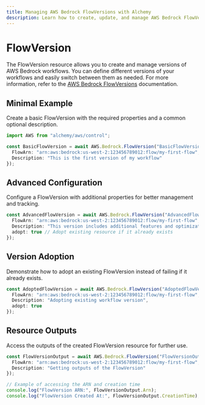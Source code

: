 ```yaml
---
title: Managing AWS Bedrock FlowVersions with Alchemy
description: Learn how to create, update, and manage AWS Bedrock FlowVersions using Alchemy Cloud Control.
---
```


# FlowVersion

The FlowVersion resource allows you to create and manage versions of AWS Bedrock workflows. You can define different versions of your workflows and easily switch between them as needed. For more information, refer to the [AWS Bedrock FlowVersions](https://docs.aws.amazon.com/bedrock/latest/userguide/) documentation.

## Minimal Example

Create a basic FlowVersion with the required properties and a common optional description.

```ts
import AWS from "alchemy/aws/control";

const BasicFlowVersion = await AWS.Bedrock.FlowVersion("BasicFlowVersion", {
  FlowArn: "arn:aws:bedrock:us-west-2:123456789012:flow/my-first-flow",
  Description: "This is the first version of my workflow"
});
```

## Advanced Configuration

Configure a FlowVersion with additional properties for better management and tracking.

```ts
const AdvancedFlowVersion = await AWS.Bedrock.FlowVersion("AdvancedFlowVersion", {
  FlowArn: "arn:aws:bedrock:us-west-2:123456789012:flow/my-first-flow",
  Description: "This version includes additional features and optimizations",
  adopt: true // Adopt existing resource if it already exists
});
```

## Version Adoption

Demonstrate how to adopt an existing FlowVersion instead of failing if it already exists.

```ts
const AdoptedFlowVersion = await AWS.Bedrock.FlowVersion("AdoptedFlowVersion", {
  FlowArn: "arn:aws:bedrock:us-west-2:123456789012:flow/my-first-flow",
  Description: "Adopting existing workflow version",
  adopt: true
});
```

## Resource Outputs

Access the outputs of the created FlowVersion resource for further use.

```ts
const FlowVersionOutput = await AWS.Bedrock.FlowVersion("FlowVersionOutput", {
  FlowArn: "arn:aws:bedrock:us-west-2:123456789012:flow/my-first-flow",
  Description: "Getting outputs of the FlowVersion"
});

// Example of accessing the ARN and creation time
console.log("FlowVersion ARN:", FlowVersionOutput.Arn);
console.log("FlowVersion Created At:", FlowVersionOutput.CreationTime);
```